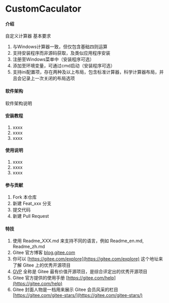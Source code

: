 # CustomCaculator

#### 介绍
自定义计算器
基本要求
1. 与Windows计算器一致，但仅包含基础四则运算
2. 支持安装程序而非源码获取，及类似应用程序安装
3. 注册至Windows菜单中（安装程序可选）
4. 添加至环境变量，可通过cmd启动（安装程序可选）
5. 支持ini配置项，存在两种及以上布局，包含标准计算器，科学计算器布局，并且会记录上一次关闭的布局选项

#### 软件架构
软件架构说明


#### 安装教程

1.  xxxx
2.  xxxx
3.  xxxx

#### 使用说明

1.  xxxx
2.  xxxx
3.  xxxx

#### 参与贡献

1.  Fork 本仓库
2.  新建 Feat_xxx 分支
3.  提交代码
4.  新建 Pull Request


#### 特技

1.  使用 Readme\_XXX.md 来支持不同的语言，例如 Readme\_en.md, Readme\_zh.md
2.  Gitee 官方博客 [blog.gitee.com](https://blog.gitee.com)
3.  你可以 [https://gitee.com/explore](https://gitee.com/explore) 这个地址来了解 Gitee 上的优秀开源项目
4.  [GVP](https://gitee.com/gvp) 全称是 Gitee 最有价值开源项目，是综合评定出的优秀开源项目
5.  Gitee 官方提供的使用手册 [https://gitee.com/help](https://gitee.com/help)
6.  Gitee 封面人物是一档用来展示 Gitee 会员风采的栏目 [https://gitee.com/gitee-stars/](https://gitee.com/gitee-stars/)
